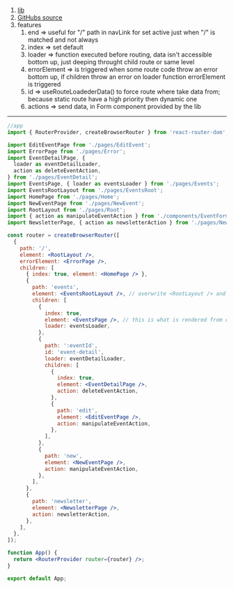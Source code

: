 1. [lib](https://reactrouter.com/en/main)
2. [GitHubs source](https://github.com/academind/react-complete-guide-code/tree/20-building-mpas-with-react-router-updated/code/32-finished/frontend/src)
3. features
	1. end => useful for "/" path in navLink for set active just when "/" is matched and not always
	2. index => set default
	3. loader => function executed before routing, data isn't accessible bottom up, just deeping throught child route or same level
	4. errorElement => is triggered when some route code throw an error bottom up, if children throw an error on loader function errorElement is triggered
	5. id => useRouteLoadederData() to force route where take data from; because static route have a high priority then dynamic one 
	6. actions => send data, in Form component provided by the lib
---
```jsx
//app
import { RouterProvider, createBrowserRouter } from 'react-router-dom';

import EditEventPage from './pages/EditEvent';
import ErrorPage from './pages/Error';
import EventDetailPage, {
  loader as eventDetailLoader,
  action as deleteEventAction,
} from './pages/EventDetail';
import EventsPage, { loader as eventsLoader } from './pages/Events';
import EventsRootLayout from './pages/EventsRoot';
import HomePage from './pages/Home';
import NewEventPage from './pages/NewEvent';
import RootLayout from './pages/Root';
import { action as manipulateEventAction } from './components/EventForm';
import NewsletterPage, { action as newsletterAction } from './pages/Newsletter';

const router = createBrowserRouter([
  {
    path: '/',
    element: <RootLayout />,
    errorElement: <ErrorPage />,
    children: [
      { index: true, element: <HomePage /> },
      {
        path: 'events',
        element: <EventsRootLayout />, // overwrite <RootLayout /> and is shared to all children
        children: [
          {
            index: true,
            element: <EventsPage />, // this is what is rendered from outlet
            loader: eventsLoader,
          },
          {
            path: ':eventId',
            id: 'event-detail',
            loader: eventDetailLoader,
            children: [
              {
                index: true,
                element: <EventDetailPage />,
                action: deleteEventAction,
              },
              {
                path: 'edit',
                element: <EditEventPage />,
                action: manipulateEventAction,
              },
            ],
          },
          {
            path: 'new',
            element: <NewEventPage />,
            action: manipulateEventAction,
          },
        ],
      },
      {
        path: 'newsletter',
        element: <NewsletterPage />,
        action: newsletterAction,
      },
    ],
  },
]);

function App() {
  return <RouterProvider router={router} />;
}

export default App;
```